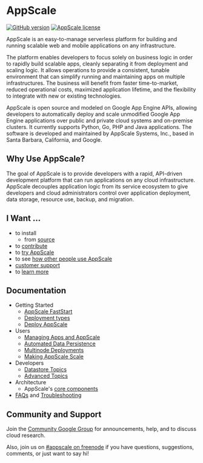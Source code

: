 # AppScale

[![GitHub version](https://badge.fury.io/gh/AppScale%2Fappscale.svg)](http://badge.fury.io/gh/AppScale%2Fappscale)
[![AppScale license](https://img.shields.io/badge/license-Apache%202-blue.svg)](https://github.com/AppScale/appscale/blob/master/LICENSE)

AppScale is an easy-to-manage serverless platform for building and running scalable web and mobile applications on any infrastructure.

The platform enables developers to focus solely on business logic in order to rapidly build scalable apps, cleanly separating it from deployment and scaling logic. It allows operations to provide a consistent, tunable environment that can simplify running and maintaining apps on multiple infrastructures. The business will benefit from faster time-to-market, reduced operational costs, maximized application lifetime, and the flexibility to integrate with new or existing technologies.

AppScale is open source and modeled on Google App Engine APIs, allowing developers to automatically deploy and scale unmodified Google App Engine applications over public and private cloud systems and on-premise clusters. It currently supports Python, Go, PHP and Java applications. The software is developed and maintained by AppScale Systems, Inc., based in Santa Barbara, California, and Google.


## Why Use AppScale?
The goal of AppScale is to provide developers with a rapid, API-driven development platform that can run applications on any cloud infrastructure. AppScale decouples application logic from its service ecosystem to give developers and cloud administrators control over application deployment, data storage, resource use, backup, and migration.


## I Want ...
* to install
  * from [source](./install/source.md)
* to [contribute](https://github.com/AppScale/appscale/wiki/Contribute%21)
* to [try AppScale](https://www.appscale.com/get-started/)
* to see [how other people use AppScale](https://www.appscale.com/why-appscale/)
* [customer support](https://www.appscale.com/products/appscale-customer-success/)
* to [learn more](https://github.com/AppScale/appscale/wiki)


## Documentation
* Getting Started
  * [AppScale FastStart](https://www.appscale.com/get-started/)
  * [Deployment types](https://www.appscale.com/get-started/deployment-types/)
  * [Deploy AppScale](https://www.appscale.com/get-started/deploy-appscale/)
* Users
  * [Managing Apps and AppScale](https://www.appscale.com/get-started/management/)
  * [Automated Data Persistence](https://github.com/AppScale/appscale/wiki/Automated-Data-Persistence)
  * [Multinode Deployments](https://github.com/AppScale/appscale/wiki/Distributed-Deployment)
  * [Making AppScale Scale](https://github.com/AppScale/appscale/wiki#making-appscale-scale)
* Developers
  * [Datastore Topics](https://github.com/AppScale/appscale/wiki#datastore-topics)
  * [Advanced Topics](https://github.com/AppScale/appscale/wiki#advanced-topics)
* Architecture
  * AppScale's [core components](https://github.com/AppScale/appscale/wiki#learn-about-appscale-core-components)
* [FAQs](./FAQ.md) and [Troubleshooting](https://github.com/AppScale/appscale/wiki/Troubleshooting)

## Community and Support
Join the [Community Google Group](http://groups.google.com/group/appscale_community) for announcements, help, and to discuss cloud research.

Also, join us on [#appscale on freenode](http://webchat.freenode.net/?channels=appscale&uio=d4) if you have questions, suggestions, comments, or just want to say hi!
